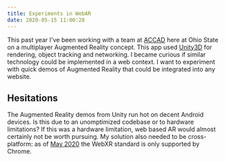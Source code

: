 ```yaml
---
title: Experiments in WebAR
date: 2020-05-15 11:00:28
---
```



This past year I've been working with a team at [ACCAD](https://accad.osu.edu/) here at Ohio State on a multiplayer Augmented Reality concept. This app used [Unity3D](https://unity.com/) for rendering, object tracking and networking. I became curious if similar technology could be implemented in a web context. I want to experiment with quick demos of Augmented Reality that could be integrated into any website.

## Hesitations
The Augmented Reality demos from Unity run hot on decent Android devices. Is this due to an unomptimized codebase or to hardware limitations? If this was a hardware limitation, web based AR would almost certainly not be worth pursuing. My solution also needed to be cross-platform: as of [May 2020](linkkk) the WebXR standard is only supported by Chrome.
